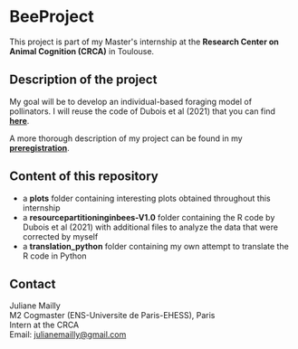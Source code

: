 # BeeProject

This project is part of my Master's internship at the **Research Center on Animal Cognition (CRCA)** in Toulouse.

## Description of the project

My goal will be to develop an individual-based foraging model of pollinators. I will reuse the code of Dubois et al (2021) that you can find **[here](https://www.ncbi.nlm.nih.gov/pmc/articles/PMC8351995/)**. 

A more thorough description of my project can be found in my **[preregistration](https://fr.overleaf.com/read/vvdqzsmswbmn)**.

## Content of this repository 

* a **plots** folder containing interesting plots obtained throughout this internship
* a **resourcepartitioninginbees-V1.0** folder containing the R code by Dubois et al (2021) with additional files to analyze the data that were corrected by myself
* a **translation_python** folder containing my own attempt to translate the R code in Python

## Contact

Juliane Mailly   
M2 Cogmaster (ENS-Universite de Paris-EHESS), Paris  
Intern at the CRCA  
Email: julianemailly@gmail.com

